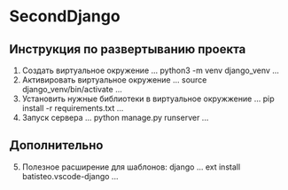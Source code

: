 # SecondDjango

## Инструкция по развертыванию проекта

1. Создать виртуальное окружение 
... 
python3 -m venv django_venv 
...
2. Активировать виртуальное окружение 
... 
source django_venv/bin/activate 
...
3. Установить нужные библиотеки в виртуальное окружжение 
... 
pip install -r requirements.txt 
...
4. Запуск сервера 
... 
python manage.py runserver 
...

## Дополнительно

5. Полезное расширение для шаблонов: django 
... 
ext install batisteo.vscode-django 
...